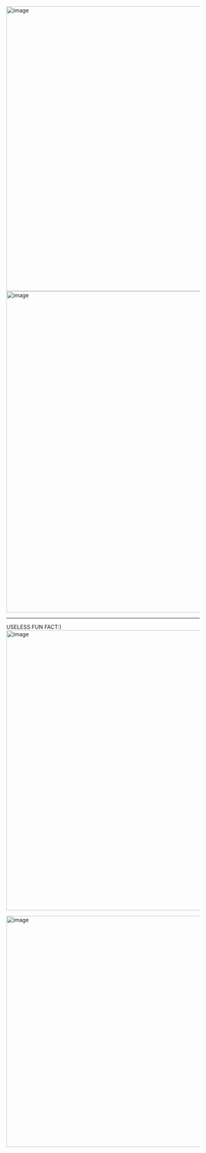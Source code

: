 
<img width="742" alt="image" src="https://github.com/user-attachments/assets/24547ae5-8095-4c2f-88d9-3e01726a8ec2" />


<img width="837" alt="image" src="https://github.com/user-attachments/assets/4ea8bbfb-0279-40fd-9279-f82ec43a61f4" />




----------------------------------------------------------------------------------------------------------------------
USELESS FUN FACT:)
<img width="730" alt="image" src="https://github.com/user-attachments/assets/0e70c2a5-f415-4efa-a496-b21b59d38e16" />

<img width="602" alt="image" src="https://github.com/user-attachments/assets/7b0fce8a-8d84-4db6-8eec-0f39830a0123" />



